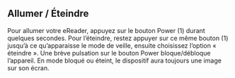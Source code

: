 ## Allumer / Éteindre

Pour allumer votre eReader, appuyez sur le bouton Power (1) durant quelques secondes. Pour l’éteindre, restez appuyer sur ce même bouton (1) jusqu’à ce qu’apparaisse le mode de veille, ensuite choisissez l’option « éteindre ». Une brève pulsation sur le bouton Power bloque/débloque l’appareil. En mode bloqué ou éteint, le dispositif aura toujours une image sur son écran.
